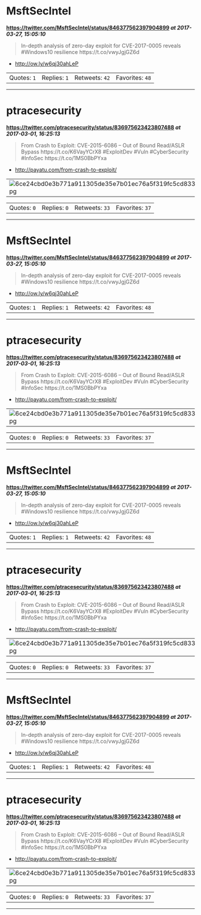 # MsftSecIntel
**https://twitter.com/MsftSecIntel/status/846377562397904899 _at 2017-03-27, 15:05:10_**
<blockquote>
In-depth analysis of zero-day exploit for CVE-2017-0005 reveals #Windows10 resilience https://t.co/vwyJgjGZ6d
</blockquote>

* http://ow.ly/w6qj30ahLeP

<table><tr>
<td>Quotes: <code>1</code></td>
<td>Replies: <code>1</code></td>
<td>Retweets: <code>42</code></td>
<td>Favorites: <code>48</code></td>
</tr></table>

---

# ptracesecurity
**https://twitter.com/ptracesecurity/status/836975623423807488 _at 2017-03-01, 16:25:13_**
<blockquote>
From Crash to Exploit: CVE-2015-6086 – Out of Bound Read/ASLR Bypass https://t.co/K6VayYCrX8 #ExploitDev #Vuln #CyberSecurity #InfoSec https://t.co/1MS0BbPYxa
</blockquote>

* http://payatu.com/from-crash-to-exploit/

<table><tr>
<td><img src="pictures/6ce24cbd0e3b771a911305de35e7b01ec76a5f319fc5cd83360d8bb6960ccdeb.jpg" alt="6ce24cbd0e3b771a911305de35e7b01ec76a5f319fc5cd83360d8bb6960ccdeb.jpg"></td>
</table></tr>
<table><tr>
<td>Quotes: <code>0</code></td>
<td>Replies: <code>0</code></td>
<td>Retweets: <code>33</code></td>
<td>Favorites: <code>37</code></td>
</tr></table>

---

# MsftSecIntel
**https://twitter.com/MsftSecIntel/status/846377562397904899 _at 2017-03-27, 15:05:10_**
<blockquote>
In-depth analysis of zero-day exploit for CVE-2017-0005 reveals #Windows10 resilience https://t.co/vwyJgjGZ6d
</blockquote>

* http://ow.ly/w6qj30ahLeP

<table><tr>
<td>Quotes: <code>1</code></td>
<td>Replies: <code>1</code></td>
<td>Retweets: <code>42</code></td>
<td>Favorites: <code>48</code></td>
</tr></table>

---

# ptracesecurity
**https://twitter.com/ptracesecurity/status/836975623423807488 _at 2017-03-01, 16:25:13_**
<blockquote>
From Crash to Exploit: CVE-2015-6086 – Out of Bound Read/ASLR Bypass https://t.co/K6VayYCrX8 #ExploitDev #Vuln #CyberSecurity #InfoSec https://t.co/1MS0BbPYxa
</blockquote>

* http://payatu.com/from-crash-to-exploit/

<table><tr>
<td><img src="pictures/6ce24cbd0e3b771a911305de35e7b01ec76a5f319fc5cd83360d8bb6960ccdeb.jpg" alt="6ce24cbd0e3b771a911305de35e7b01ec76a5f319fc5cd83360d8bb6960ccdeb.jpg"></td>
</table></tr>
<table><tr>
<td>Quotes: <code>0</code></td>
<td>Replies: <code>0</code></td>
<td>Retweets: <code>33</code></td>
<td>Favorites: <code>37</code></td>
</tr></table>

---

# MsftSecIntel
**https://twitter.com/MsftSecIntel/status/846377562397904899 _at 2017-03-27, 15:05:10_**
<blockquote>
In-depth analysis of zero-day exploit for CVE-2017-0005 reveals #Windows10 resilience https://t.co/vwyJgjGZ6d
</blockquote>

* http://ow.ly/w6qj30ahLeP

<table><tr>
<td>Quotes: <code>1</code></td>
<td>Replies: <code>1</code></td>
<td>Retweets: <code>42</code></td>
<td>Favorites: <code>48</code></td>
</tr></table>

---

# ptracesecurity
**https://twitter.com/ptracesecurity/status/836975623423807488 _at 2017-03-01, 16:25:13_**
<blockquote>
From Crash to Exploit: CVE-2015-6086 – Out of Bound Read/ASLR Bypass https://t.co/K6VayYCrX8 #ExploitDev #Vuln #CyberSecurity #InfoSec https://t.co/1MS0BbPYxa
</blockquote>

* http://payatu.com/from-crash-to-exploit/

<table><tr>
<td><img src="pictures/6ce24cbd0e3b771a911305de35e7b01ec76a5f319fc5cd83360d8bb6960ccdeb.jpg" alt="6ce24cbd0e3b771a911305de35e7b01ec76a5f319fc5cd83360d8bb6960ccdeb.jpg"></td>
</table></tr>
<table><tr>
<td>Quotes: <code>0</code></td>
<td>Replies: <code>0</code></td>
<td>Retweets: <code>33</code></td>
<td>Favorites: <code>37</code></td>
</tr></table>

---

# MsftSecIntel
**https://twitter.com/MsftSecIntel/status/846377562397904899 _at 2017-03-27, 15:05:10_**
<blockquote>
In-depth analysis of zero-day exploit for CVE-2017-0005 reveals #Windows10 resilience https://t.co/vwyJgjGZ6d
</blockquote>

* http://ow.ly/w6qj30ahLeP

<table><tr>
<td>Quotes: <code>1</code></td>
<td>Replies: <code>1</code></td>
<td>Retweets: <code>42</code></td>
<td>Favorites: <code>48</code></td>
</tr></table>

---

# ptracesecurity
**https://twitter.com/ptracesecurity/status/836975623423807488 _at 2017-03-01, 16:25:13_**
<blockquote>
From Crash to Exploit: CVE-2015-6086 – Out of Bound Read/ASLR Bypass https://t.co/K6VayYCrX8 #ExploitDev #Vuln #CyberSecurity #InfoSec https://t.co/1MS0BbPYxa
</blockquote>

* http://payatu.com/from-crash-to-exploit/

<table><tr>
<td><img src="pictures/6ce24cbd0e3b771a911305de35e7b01ec76a5f319fc5cd83360d8bb6960ccdeb.jpg" alt="6ce24cbd0e3b771a911305de35e7b01ec76a5f319fc5cd83360d8bb6960ccdeb.jpg"></td>
</table></tr>
<table><tr>
<td>Quotes: <code>0</code></td>
<td>Replies: <code>0</code></td>
<td>Retweets: <code>33</code></td>
<td>Favorites: <code>37</code></td>
</tr></table>

---

